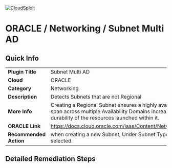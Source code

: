 [![CloudSploit](https://cloudsploit.com/img/logo-new-big-text-100.png "CloudSploit")](https://cloudsploit.com)

# ORACLE / Networking / Subnet Multi AD

## Quick Info

| | |
|-|-|
| **Plugin Title** | Subnet Multi AD |
| **Cloud** | ORACLE |
| **Category** | Networking |
| **Description** | Detects Subnets that are not Regional |
| **More Info** | Creating a Regional Subnet ensures a highly available system. Regional Subnets span across multiple Availability Domains increasing the availability and durability of the resources launched within it. |
| **ORACLE Link** | https://docs.cloud.oracle.com/iaas/Content/Network/Tasks/managingVCNs.htm |
| **Recommended Action** | when creating a new Subnet, Under Subnet Type, Ensure that Regional is selected. |

## Detailed Remediation Steps

